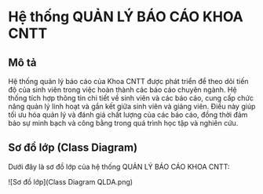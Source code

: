 # Hệ thống QUẢN LÝ BÁO CÁO KHOA CNTT

## Mô tả

Hệ thống quản lý báo cáo của Khoa CNTT được phát triển để theo dõi tiến độ của sinh viên trong việc hoàn thành các báo cáo chuyên ngành. Hệ thống tích hợp thông tin chi tiết về sinh viên và các báo cáo, cung cấp chức năng quản lý linh hoạt và gắn kết giữa sinh viên và giảng viên. Điều này giúp tối ưu hóa quản lý và đánh giá chất lượng của các báo cáo, đồng thời đảm bảo sự minh bạch và công bằng trong quá trình học tập và nghiên cứu.

## Sơ đồ lớp (Class Diagram)

Dưới đây là sơ đồ lớp của hệ thống QUẢN LÝ BÁO CÁO KHOA CNTT:

![Sơ đồ lớp](Class Diagram QLDA.png)
